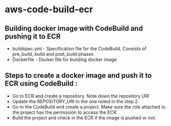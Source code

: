 # aws-code-build-ecr
## Building docker image with CodeBuild and pushing it to ECR
- buildspec.yml - Specification file for the CodeBuild. Consists of pre_build, build and post_build phases
- Dockerfile - Docker file for building docker image

## Steps to create a docker image and push it to ECR using CodeBuild :
* Go to ECR and create a repository. Note down the repository URI
* Update the REPOSITORY_URI to the one noted in the step 2.
* Go to the CodeBuild and create a project. Make sure the role attached to the project has the permission to access the ECR.
* Build the project and check in the ECR if the image is pushed or not.
